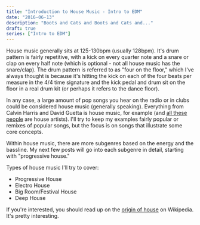 ```yaml
---
title: "Introduction to House Music - Intro to EDM"
date: "2016-06-13"
description: "Boots and Cats and Boots and Cats and..."
draft: true
series: ["Intro to EDM"]
---
```


House music generally sits at 125-130bpm (usually 128bpm). It's drum pattern is fairly repetitive, with a kick on every quarter note and a snare or clap on every half note (which is optional - not all house music has the snare/clap). The drum pattern is referred to as "four on the floor," which I've always thought is because it's hitting the kick on each of the four beats per measure in the 4/4 time signature and the kick pedal and drum sit on the floor in a real drum kit (or perhaps it refers to the dance floor).

In any case, a large amount of pop songs you hear on the radio or in clubs could be considered house music (generally speaking). Everything from Calvin Harris and David Guetta is house music, for example (and [all these people](https://en.wikipedia.org/wiki/List_of_house_music_artists) are house artists). I'll try to keep my examples fairly popular or remixes of popular songs, but the focus is on songs that illustrate some core concepts.

Within house music, there are more subgenres based on the energy and the bassline. My next few posts will go into each subgenre in detail, starting with "progressive house."

Types of house music I'll try to cover:

- Progressive House
- Electro House
- Big Room/Festival House
- Deep House

If you're interested, you should read up on the [origin of house](https://en.wikipedia.org/wiki/House_music#Origins_.281980s.29) on Wikipedia. It's pretty interesting.